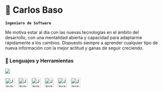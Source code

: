 # 🚀 Carlos Baso

**`Ingeniero de Software`**

Me motiva estar al día con las nuevas tecnologías en el ámbito del desarrollo, con una mentalidad abierta y capacidad para adaptarme rápidamente a los cambios. Dispuesto siempre a aprender cualquier tipo de nueva información con la mejor actitud y ganas de seguir creciendo.

### 🧰 Lenguajes y Herramientas


<img src="https://cdn.jsdelivr.net/gh/devicons/devicon@latest/icons/nextjs/nextjs-original.svg" />
          

<img
        align="left"
        alt="Java"
        width="30px"
        style="padding-right:10px;"
        src="https://cdn.jsdelivr.net/gh/devicons/devicon/icons/linux/linux-original.svg"
      />
<img
        align="left"
        alt="Java"
        width="30px"
        style="padding-right:10px;"
        src="https://cdn.jsdelivr.net/gh/devicons/devicon/icons/html5/html5-plain.svg"
      />
<img
        align="left"
        alt="Java"
        width="30px"
        style="padding-right:10px;"
        src="https://cdn.jsdelivr.net/gh/devicons/devicon/icons/css3/css3-plain.svg"
      />
<img
        align="left"
        alt="Java"
        width="30px"
        style="padding-right:10px;"
        src="https://cdn.jsdelivr.net/gh/devicons/devicon/icons/javascript/javascript-plain.svg"
      />
<img
        align="left"
        alt="Java"
        width="30px"
        style="padding-right:10px;"
        src="https://cdn.jsdelivr.net/gh/devicons/devicon/icons/react/react-original.svg"
      />
<img
        align="left"
        alt="Java"
        width="30px"
        style="padding-right:10px;"
        src="https://cdn.jsdelivr.net/gh/devicons/devicon/icons/nodejs/nodejs-original.svg"
      />

    
 
